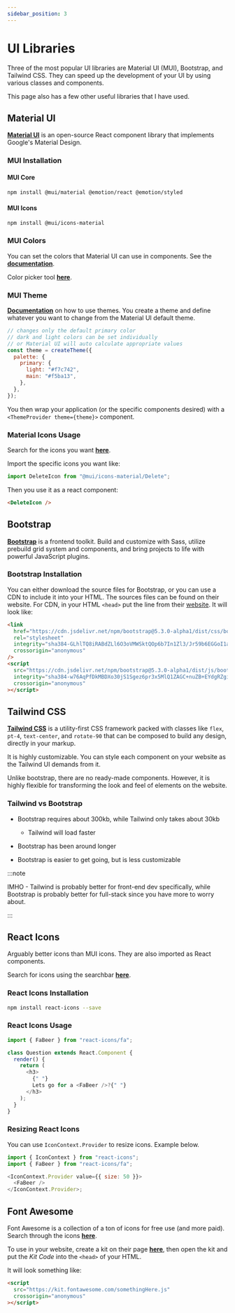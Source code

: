```yaml
---
sidebar_position: 3
---
```


# UI Libraries

Three of the most popular UI libraries are Material UI (MUI), Bootstrap, and Tailwind CSS. They can speed up the development of your UI by using various classes and components.

This page also has a few other useful libraries that I have used.

## Material UI

**[Material UI](https://mui.com/material-ui/getting-started/overview/)** is an open-source React component library that implements Google's Material Design.

### MUI Installation

#### MUI Core

```bash
npm install @mui/material @emotion/react @emotion/styled
```

#### MUI Icons

```bash
npm install @mui/icons-material
```

### MUI Colors

You can set the colors that Material UI can use in components. See the **[documentation](https://mui.com/material-ui/customization/color/)**.

Color picker tool **[here](https://m2.material.io/resources/color/#!/?view.left=0&view.right=0)**.

### MUI Theme

**[Documentation](https://mui.com/material-ui/customization/theming/)** on how to use themes. You create a theme and define whatever you want to change from the Material UI default theme.

```js
// changes only the default primary color
// dark and light colors can be set individually
// or Material UI will auto calculate appropriate values
const theme = createTheme({
  palette: {
    primary: {
      light: "#f7c742",
      main: "#f5ba13",
    },
  },
});
```

You then wrap your application (or the specific components desired) with a `<ThemeProvider theme={theme}>` component.

### Material Icons Usage

Search for the icons you want **[here](https://mui.com/material-ui/material-icons/)**.

Import the specific icons you want like:

```js
import DeleteIcon from "@mui/icons-material/Delete";
```

Then you use it as a react component:

```html
<DeleteIcon />
```

## Bootstrap

**[Bootstrap](https://getbootstrap.com/)** is a frontend toolkit. Build and customize with Sass, utilize prebuild grid system and components, and bring projects to life with powerful JavaScript plugins.

### Bootstrap Installation

You can either download the source files for Bootstrap, or you can use a CDN to include it into your HTML. The sources files can be found on their website. For CDN, in your HTML `<head>` put the line from their [website](https://getbootstrap.com/docs/5.3/getting-started/introduction/). It will look like:

```html
<link
  href="https://cdn.jsdelivr.net/npm/bootstrap@5.3.0-alpha1/dist/css/bootstrap.min.css"
  rel="stylesheet"
  integrity="sha384-GLhlTQ8iRABdZLl6O3oVMWSktQOp6b7In1Zl3/Jr59b6EGGoI1aFkw7cmDA6j6gD"
  crossorigin="anonymous"
/>
<script
  src="https://cdn.jsdelivr.net/npm/bootstrap@5.3.0-alpha1/dist/js/bootstrap.bundle.min.js"
  integrity="sha384-w76AqPfDkMBDXo30jS1Sgez6pr3x5MlQ1ZAGC+nuZB+EYdgRZgiwxhTBTkF7CXvN"
  crossorigin="anonymous"
></script>
```

## Tailwind CSS

**[Tailwind CSS](https://tailwindcss.com/)** is a utility-first CSS framework packed with classes like `flex`, `pt-4`, `text-center`, and `rotate-90` that can be composed to build any design, directly in your markup.

It is highly customizable. You can style each component on your website as the Tailwind UI demands from it.

Unlike bootstrap, there are no ready-made components. However, it is highly flexible for transforming the look and feel of elements on the website.

### Tailwind vs Bootstrap

- Bootstrap requires about 300kb, while Tailwind only takes about 30kb

  - Tailwind will load faster

- Bootstrap has been around longer
- Bootstrap is easier to get going, but is less customizable

:::note

IMHO - Tailwind is probably better for front-end dev specifically, while Bootstrap is probably better for full-stack since you have more to worry about.

:::

## React Icons

Arguably better icons than MUI icons. They are also imported as React components.

Search for icons using the searchbar **[here](https://react-icons.github.io/react-icons/)**.

### React Icons Installation

```bash
npm install react-icons --save
```

### React Icons Usage

```js
import { FaBeer } from "react-icons/fa";

class Question extends React.Component {
  render() {
    return (
      <h3>
        {" "}
        Lets go for a <FaBeer />?{" "}
      </h3>
    );
  }
}
```

### Resizing React Icons

You can use `IconContext.Provider` to resize icons. Example below.

```js
import { IconContext } from "react-icons";
import { FaBeer } from "react-icons/fa";

<IconContext.Provider value={{ size: 50 }}>
  <FaBeer />
</IconContext.Provider>;
```

## Font Awesome

Font Awesome is a collection of a ton of icons for free use (and more paid). Search through the icons **[here](https://fontawesome.com/search)**.

To use in your website, create a kit on their page **[here](https://fontawesome.com/kits)**, then open the kit and put the _Kit Code_ into the `<head>` of your HTML.

It will look something like:

```html
<script
  src="https://kit.fontawesome.com/somethingHere.js"
  crossorigin="anonymous"
></script>
```
